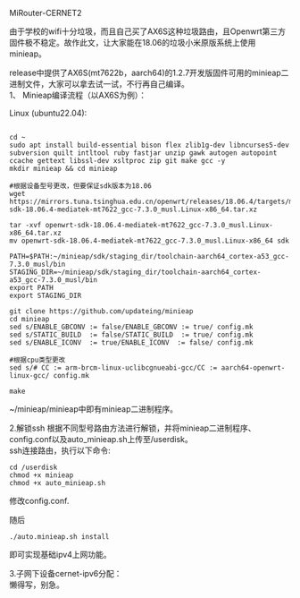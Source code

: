 MiRouter-CERNET2  


由于学校的wifi十分垃圾，而且自己买了AX6S这种垃圾路由，且Openwrt第三方固件极不稳定。故作此文，让大家能在18.06的垃圾小米原版系统上使用minieap。  


release中提供了AX6S(mt7622b，aarch64)的1.2.7开发版固件可用的minieap二进制文件，大家可以拿去试一试，不行再自己编译。  
1、 Minieap编译流程（以AX6S为例）：  

Linux (ubuntu22.04):  

```shell

cd ~
sudo apt install build-essential bison flex zlib1g-dev libncurses5-dev subversion quilt intltool ruby fastjar unzip gawk autogen autopoint ccache gettext libssl-dev xsltproc zip git make gcc -y
mkdir minieap && cd minieap

#根据设备型号更改，但要保证sdk版本为18.06
wget https://mirrors.tuna.tsinghua.edu.cn/openwrt/releases/18.06.4/targets/mediatek/mt7622/openwrt-sdk-18.06.4-mediatek-mt7622_gcc-7.3.0_musl.Linux-x86_64.tar.xz

tar -xvf openwrt-sdk-18.06.4-mediatek-mt7622_gcc-7.3.0_musl.Linux-x86_64.tar.xz
mv openwrt-sdk-18.06.4-mediatek-mt7622_gcc-7.3.0_musl.Linux-x86_64 sdk

PATH=$PATH:~/minieap/sdk/staging_dir/toolchain-aarch64_cortex-a53_gcc-7.3.0_musl/bin
STAGING_DIR=~/minieap/sdk/staging_dir/toolchain-aarch64_cortex-a53_gcc-7.3.0_musl/bin
export PATH
export STAGING_DIR

git clone https://github.com/updateing/minieap
cd minieap
sed s/ENABLE_GBCONV := false/ENABLE_GBCONV := true/ config.mk
sed s/STATIC_BUILD  := false/STATIC_BUILD  := true/ config.mk
sed s/ENABLE_ICONV  := true/ENABLE_ICONV  := false/ config.mk

#根据cpu类型更改
sed s/# CC := arm-brcm-linux-uclibcgnueabi-gcc/CC := aarch64-openwrt-linux-gcc/ config.mk

make  

```

~/minieap/minieap中即有minieap二进制程序。    


2.解锁ssh 根据不同型号路由方法进行解锁，并将minieap二进制程序、config.conf以及auto_minieap.sh上传至/userdisk。  
ssh连接路由，执行以下命令:  

```shell
cd /userdisk
chmod +x minieap
chmod +x auto_minieap.sh
```

修改config.conf.  

随后
```shell
./auto.minieap.sh install  
```
即可实现基础ipv4上网功能。  

3.子网下设备cernet-ipv6分配：  
懒得写，别急。  















